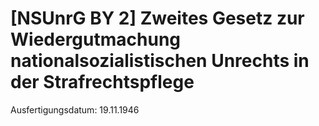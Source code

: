 # [NSUnrG BY 2] Zweites Gesetz zur Wiedergutmachung nationalsozialistischen Unrechts in der Strafrechtspflege

Ausfertigungsdatum: 19.11.1946

 